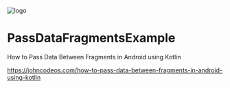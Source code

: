 ![logo](https://i.imgur.com/Dv73hCk.png)
# PassDataFragmentsExample
How to Pass Data Between Fragments in Android using Kotlin

https://johncodeos.com/how-to-pass-data-between-fragments-in-android-using-kotlin

